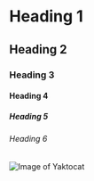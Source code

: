 #        Heading 1
##       Heading 2
###      Heading 3
####     Heading 4
#####    Heading 5
######   Heading 6

![Image of Yaktocat](https://octodex.github.com/images/yaktocat.png)
